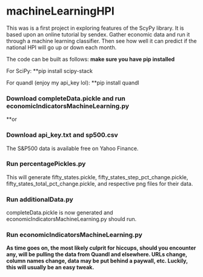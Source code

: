 # machineLearningHPI
This was is a first project in exploring features of the ScyPy library. It is based upon an online tutorial by sendex.
Gather economic data and run it through a machine learning classifier.
Then see how well it can predict if the national HPI will go up or down each month.

The code can be built as follows:
**make sure you have pip installed**

For SciPy:
**pip install scipy-stack

For quandl (enjoy my api_key lol):
**pip install quandl

### Download completeData.pickle and run economicIndicatorsMachineLearning.py

**or

### Download api_key.txt and sp500.csv
The S&P500 data is available free on Yahoo Finance.

### Run percentagePickles.py 
This will generate fifty_states.pickle, fifty_states_step_pct_change.pickle, fifty_states_total_pct_change.pickle, and respective png files for their data.

### Run additionalData.py
completeData.pickle is now generated and economicIndicatorsMachineLearning.py should run.

### Run economicIndicatorsMachineLearning.py

**As time goes on, the most likely culprit for hiccups, should you encounter any, will be pulling the data from Quandl and elsewhere. URLs change, column names change, data may be put behind a paywall, etc. Luckily, this will usually be an easy tweak.**




